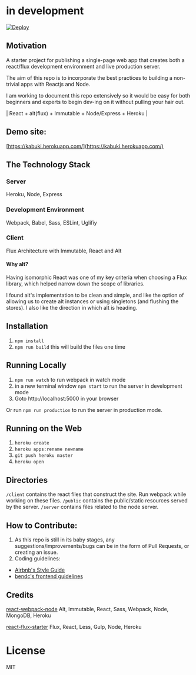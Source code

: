 
# in development

[![Deploy](https://www.herokucdn.com/deploy/button.png)](https://heroku.com/deploy)

## Motivation

A starter project for publishing a single-page web app that creates both a react/flux development environment and live production server.

The aim of this repo is to incorporate the best practices to building a non-trivial apps with Reactjs and Node.

I am working to document this repo extensively so it would be easy for both beginners and experts to begin dev-ing on it without pulling your hair out.

| React + alt(flux) + Immutable + Node/Express + Heroku |

## Demo site:

[https://kabuki.herokuapp.com/](https://kabuki.herokuapp.com/)

## The Technology Stack

### Server

Heroku, Node, Express

### Development Environment

Webpack, Babel, Sass, ESLint, Uglifiy

### Client

Flux Architecture with Immutable, React and Alt

#### Why alt?

Having isomorphic React was one of my key criteria when choosing a Flux library, which helped narrow down the scope of libraries.

I found alt's implementation to be clean and simple, and like the option of allowing us to create alt instances or using singletons (and flushing the stores). I also like the direction in which alt is heading.

## Installation

1. `npm install`
2. `npm run build` this will build the files one time

## Running Locally

1. `npm run watch` to run webpack in watch mode
2. in a new terminal window `npm start` to run the server in development mode
3. Goto http://localhost:5000 in your browser

Or run `npm run production` to run the server in production mode. 

## Running on the Web

1. `heroku create`
2. `heroku apps:rename newname`
3. `git push heroku master`
4. `heroku open`

## Directories

`/client` contains the react files that construct the site. Run webpack while working on these files.
`/public` contains the public/static resources served by the server.
`/server` contains files related to the node server.

## How to Contribute:

1. As this repo is still in its baby stages, any suggestions/improvements/bugs can be in the form of Pull Requests, or creating an issue.
2. Coding guidelines:
 - [Airbnb's Style Guide](https://github.com/airbnb/javascript)
 - [bendc's frontend guidelines](https://github.com/bendc/frontend-guidelines)

## Credits

[react-webpack-node](https://github.com/choonkending/react-webpack-node)
Alt, Immutable, React, Sass, Webpack, Node, MongoDB, Heroku

[react-flux-starter](https://github.com/heroku/react-flux-starter)
Flux, React, Less, Gulp, Node, Heroku

License
===============
MIT
